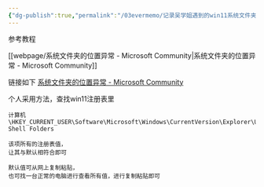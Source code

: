 ```yaml
---
{"dg-publish":true,"permalink":"/03evermemo/记录吴学姐遇到的win11系统文件夹异常解决方法/","dgPassFrontmatter":true}
---
```



参考教程

[[webpage/系统文件夹的位置异常 - Microsoft Community\|系统文件夹的位置异常 - Microsoft Community]]


链接如下
[系统文件夹的位置异常 - Microsoft Community](https://answers.microsoft.com/zh-hans/windows/forum/all/%E7%B3%BB%E7%BB%9F%E6%96%87%E4%BB%B6%E5%A4%B9/aefbf6b3-72f3-4518-a34e-c6776666a55e)

个人采用方法，查找win11注册表里
```
计算机\HKEY_CURRENT_USER\Software\Microsoft\Windows\CurrentVersion\Explorer\User Shell Folders

该项所有的注册表值，
让其与默认相符合即可

默认值可从网上复制粘贴，
也可找一台正常的电脑进行查看所有值，进行复制粘贴即可



```
